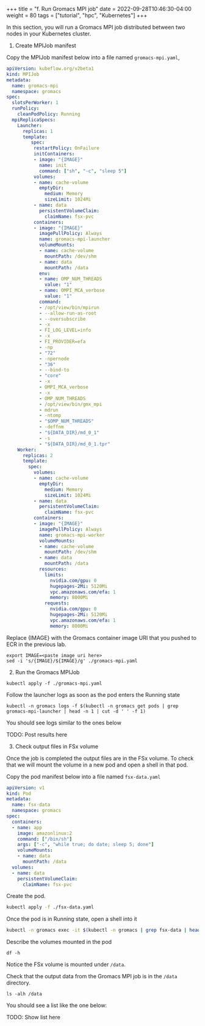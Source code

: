 +++
title = "f. Run Gromacs MPI job"
date = 2022-09-28T10:46:30-04:00
weight = 80
tags = ["tutorial", "hpc", "Kubernetes"]
+++

In this section, you will run a Gromacs MPI job distributed between two nodes in your Kubernetes cluster.

1. Create MPIJob manifest

Copy the MPIJob manifest below into a file named `gromacs-mpi.yaml`, 

```yaml
apiVersion: kubeflow.org/v2beta1
kind: MPIJob
metadata:
  name: gromacs-mpi
  namespace: gromacs
spec:
  slotsPerWorker: 1
  runPolicy:
    cleanPodPolicy: Running
  mpiReplicaSpecs:
    Launcher:
      replicas: 1
      template:
         spec:
          restartPolicy: OnFailure
          initContainers:
          - image: "{IMAGE}"
            name: init
            command: ["sh", "-c", "sleep 5"]
          volumes:
          - name: cache-volume
            emptyDir:
              medium: Memory
              sizeLimit: 1024Mi
          - name: data
            persistentVolumeClaim:
              claimName: fsx-pvc
          containers:
          - image: "{IMAGE}"
            imagePullPolicy: Always
            name: gromacs-mpi-launcher
            volumeMounts:
            - name: cache-volume
              mountPath: /dev/shm
            - name: data
              mountPath: /data
            env:
            - name: OMP_NUM_THREADS
              value: "1"
            - name: OMPI_MCA_verbose
              value: "1"
            command:
            - /opt/view/bin/mpirun
            - --allow-run-as-root
            - --oversubscribe
            - -x
            - FI_LOG_LEVEL=info
            - -x
            - FI_PROVIDER=efa
            - -np
            - "72"
            - -npernode
            - "36"
            - --bind-to
            - "core"
            - -x
            - OMPI_MCA_verbose
            - -x
            - OMP_NUM_THREADS
            - /opt/view/bin/gmx_mpi
            - mdrun
            - -ntomp
            - "$OMP_NUM_THREADS"
            - -deffnm
            - "${DATA_DIR}/md_0_1"
            - -s
            - "${DATA_DIR}/md_0_1.tpr"
    Worker:
      replicas: 2
      template:
        spec:
          volumes:
          - name: cache-volume
            emptyDir:
              medium: Memory
              sizeLimit: 1024Mi
          - name: data
            persistentVolumeClaim:
              claimName: fsx-pvc
          containers:
          - image: "{IMAGE}"
            imagePullPolicy: Always
            name: gromacs-mpi-worker
            volumeMounts:
            - name: cache-volume
              mountPath: /dev/shm
            - name: data
              mountPath: /data
            resources:
              limits:
                nvidia.com/gpu: 0
                hugepages-2Mi: 5120Mi
                vpc.amazonaws.com/efa: 1
                memory: 8000Mi
              requests:
                nvidia.com/gpu: 0
                hugepages-2Mi: 5120Mi
                vpc.amazonaws.com/efa: 1
                memory: 8000Mi
```

Replace {IMAGE} with the Gromacs container image URI that you pushed to ECR in the previous lab.

```
export IMAGE=<paste image uri here>
sed -i 's/{IMAGE}/${IMAGE}/g' ./gromacs-mpi.yaml
```

2. Run the Gromacs MPIJob

```
kubectl apply -f ./gromacs-mpi.yaml
```

Follow the launcher logs as soon as the pod enters the Running state

```
kubectl -n gromacs logs -f $(kubectl -n gromacs get pods | grep gromacs-mpi-launcher | head -n 1 | cut -d ' ' -f 1)
```

You should see logs similar to the ones below

TODO: Post results here


3. Check output files in FSx volume

Once the job is completed the output files are in the FSx volume. To check that we will mount the volume in a new pod and open a shell in that pod.

Copy the pod manifest below into a file named `fsx-data.yaml`

```yaml
apiVersion: v1
kind: Pod
metadata:
  name: fsx-data
  namespace: gromacs
spec:
  containers:
  - name: app
    image: amazonlinux:2
    command: ["/bin/sh"]
    args: ["-c", "while true; do date; sleep 5; done"]
    volumeMounts:
    - name: data
      mountPath: /data
  volumes:
  - name: data
    persistentVolumeClaim:
      claimName: fsx-pvc
```

Create the pod.

```bash
kubectl apply -f ./fsx-data.yaml
```

Once the pod is in Running state, open a shell into it

```bash
kubectl -n gromacs exec -it $(kubectl -n gromacs | grep fsx-data | head -n 1 | cut -d ' ' -f 1) -- bash
```

Describe the volumes mounted in the pod
```
df -h
```
Notice the FSx volume is mounted under `/data`.

Check that the output data from the Gromacs MPI job is in the `/data` directory.

```
ls -alh /data
```

You should see a list like the one below:

TODO: Show list here